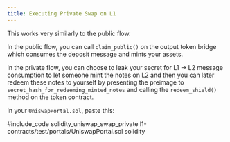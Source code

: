 ```yaml
---
title: Executing Private Swap on L1
---
```


This works very similarly to the public flow.

In the public flow, you can call `claim_public()` on the output token bridge which consumes the deposit message and mints your assets.

In the private flow, you can choose to leak your secret for L1 → L2 message consumption to let someone mint the notes on L2 and then you can later redeem these notes to yourself by presenting the preimage to `secret_hash_for_redeeming_minted_notes` and calling the `redeem_shield()` method on the token contract.

In your `UniswapPortal.sol`, paste this:

#include_code solidity_uniswap_swap_private l1-contracts/test/portals/UniswapPortal.sol solidity
